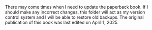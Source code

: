 There may come times when I need to update the paperback book. If I should make any incorrect changes, this folder will act as my version control system and I will be able to restore old backups.
The original publication of this book was last edited on April 1, 2025.
